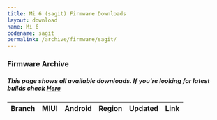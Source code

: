 ```yaml
---
title: Mi 6 (sagit) Firmware Downloads
layout: download
name: Mi 6
codename: sagit
permalink: /archive/firmware/sagit/
---
```



### Firmware Archive
##### This page shows all available downloads. If you're looking for latest builds check [Here](/firmware/sagit/)


<div class="table-responsive-md" id="table-wrapper">
<table id="firmware" class="compact table table-striped table-hover table-sm">
    <thead class="thead-dark">
        <tr>
            <th>Branch</th>
            <th>MIUI</th>
            <th>Android</th>
            <th>Region</th>
            <th>Updated</th>
            <th>Link</th>
        </tr>
    </thead>
    <script>loadFirmwareDownloads('sagit', 'full')</script>
</table>
</div>
